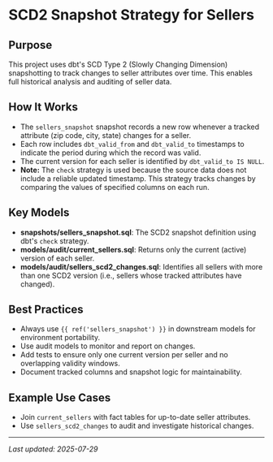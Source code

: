 # SCD2 Snapshot Strategy for Sellers

## Purpose
This project uses dbt's SCD Type 2 (Slowly Changing Dimension) snapshotting to track changes to seller attributes over time. This enables full historical analysis and auditing of seller data.

## How It Works
- The `sellers_snapshot` snapshot records a new row whenever a tracked attribute (zip code, city, state) changes for a seller.
- Each row includes `dbt_valid_from` and `dbt_valid_to` timestamps to indicate the period during which the record was valid.
- The current version for each seller is identified by `dbt_valid_to IS NULL`.
- **Note:** The `check` strategy is used because the source data does not include a reliable updated timestamp. This strategy tracks changes by comparing the values of specified columns on each run.

## Key Models
- **snapshots/sellers_snapshot.sql**: The SCD2 snapshot definition using dbt's `check` strategy.
- **models/audit/current_sellers.sql**: Returns only the current (active) version of each seller.
- **models/audit/sellers_scd2_changes.sql**: Identifies all sellers with more than one SCD2 version (i.e., sellers whose tracked attributes have changed).

## Best Practices
- Always use `{{ ref('sellers_snapshot') }}` in downstream models for environment portability.
- Use audit models to monitor and report on changes.
- Add tests to ensure only one current version per seller and no overlapping validity windows.
- Document tracked columns and snapshot logic for maintainability.

## Example Use Cases
- Join `current_sellers` with fact tables for up-to-date seller attributes.
- Use `sellers_scd2_changes` to audit and investigate historical changes.

---

_Last updated: 2025-07-29_

